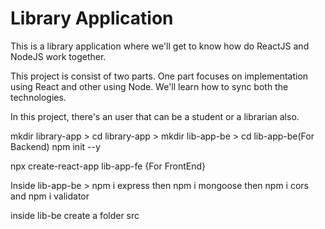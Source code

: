 # Library Application
 This is a library application where we'll get to know how do ReactJS and NodeJS work together. 

This project is consist of two parts. One part focuses on implementation using React and other using Node. 
We'll learn how to sync both the technologies. 

In this project, there's an user that can be a student or a librarian also. 

mkdir library-app > cd library-app > mkdir lib-app-be > cd lib-app-be(For Backend)
npm init --y  

npx create-react-app lib-app-fe {For FrontEnd}

Inside lib-app-be > npm i express then npm i mongoose then npm i cors and npm i validator

inside lib-be create a folder src